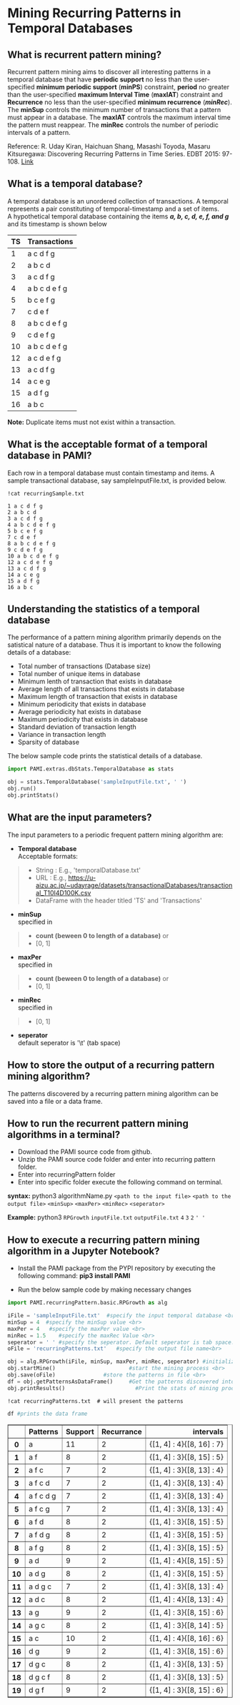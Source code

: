 # Mining Recurring Patterns in Temporal Databases

## What is recurrent pattern mining?

Recurrent pattern mining aims to discover all interesting patterns in a temporal database that have **periodic support** no less than the user-specified **minimum periodic support** (**minPS**) constraint, **period** no greater than the user-specified **maximum Interval Time** (**maxIAT**) constraint and **Recurrence** no less than the user-specified **minimum recurrence** (**_minRec_**).  The **minSup** controls the minimum number of transactions that a pattern must appear in a database. The **maxIAT** controls the maximum interval time the pattern must reappear. The **minRec** controls the number of periodic intervals of a pattern.

Reference:  R. Uday Kiran, Haichuan Shang, Masashi Toyoda, Masaru Kitsuregawa: Discovering Recurring Patterns in Time Series. EDBT 2015: 97-108. [Link](https://openproceedings.org/2015/conf/edbt/paper-23.pdf)


## What is a temporal database?

A temporal database is an unordered collection of transactions. A temporal represents a pair constituting of temporal-timestamp and a set of items. <br> A hypothetical temporal database containing the items **_a, b, c, d, e, f, and g_**  and its timestamp is shown below

|TS| Transactions|
| --- | --- |
| 1 | a c d f g |
| 2 | a b c d |
| 3 | a c d f g | 
| 4 | a b c d e f g |
| 5 | b c e f g |
| 7 | c d e f |
| 8 | a b c d e f g | 
| 9 | c d e f g |
| 10 | a b c d e f g |
| 12 | a c d e f g |
| 13 | a c d f g |
| 14 | a c e g |
| 15 | a d f g |
| 16 | a b c |

__Note:__  Duplicate items must not exist within a transaction.

## What is the acceptable format of a temporal database in PAMI?

Each row in a temporal database must contain timestamp and items.  A sample transactional database, say sampleInputFile.txt, is provided below.


```
!cat recurringSample.txt
```

    1 a c d f g
    2 a b c d
    3 a c d f g
    4 a b c d e f g
    5 b c e f g
    7 c d e f
    8 a b c d e f g
    9 c d e f g
    10 a b c d e f g
    12 a c d e f g
    13 a c d f g
    14 a c e g
    15 a d f g
    16 a b c

## Understanding the statistics of a temporal database

The performance of a pattern mining algorithm primarily depends on the satistical nature of a database. Thus it is important to know the following details of a database: 
* Total number of transactions (Database size)
* Total number of unique items in database
* Minimum lenth of transaction that exists in database
* Average length of all transactions that exists in database
* Maximum length of transaction that exists in database
* Minimum periodicity that exists in database
* Average periodicity hat exists in database
* Maximum periodicity that exists in database
* Standard deviation of transaction length
* Variance in transaction length
* Sparsity of database

The below sample code prints the statistical details of a database.

```python
import PAMI.extras.dbStats.TemporalDatabase as stats

obj = stats.TemporalDatabase('sampleInputFile.txt', ' ')
obj.run()
obj.printStats() 
```

## What are the input parameters?

The input parameters to a periodic frequent pattern mining algorithm are: 
* __Temporal database__  <br> Acceptable formats:
> * String : E.g., 'temporalDatabase.txt'
> * URL  : E.g., https://u-aizu.ac.jp/~udayrage/datasets/transactionalDatabases/transactional_T10I4D100K.csv
> * DataFrame with the header titled 'TS' and 'Transactions'

* __minSup__  <br> specified in 
> * __count (beween 0 to length of a database)__ or 
> * [0, 1]

* __maxPer__  <br> specified in 
> * __count (beween 0 to length of a database)__ or 
> * [0, 1]

* __minRec__  <br> specified in 
> * [0, 1]

* __seperator__ <br> default seperator is '\t' (tab space)

## How to store the output of a recurring pattern mining algorithm?
The patterns discovered by a recurring pattern mining algorithm can be saved into a file or a data frame.

## How to run the recurrent pattern mining algorithms in a terminal?

* Download the PAMI source code from github.
* Unzip the PAMI source code folder and enter into recurring pattern folder.
* Enter into recurringPattern folder
* Enter into specific folder execute the  following command on terminal.

__syntax:__ python3 algorithmName.py `<path to the input file>` `<path to the output file>` `<minSup>` `<maxPer>`  `<minRec>`  `<seperator>`

__Example:__ python3 `RPGrowth` `inputFile.txt` `outputFile.txt` `4`  `3` `2` `' '`

## How to execute a recurring pattern mining algorithm in a Jupyter Notebook?

- Install the PAMI package from the PYPI repository by executing the following command:   **pip3 install PAMI**
* Run the below sample code by making necessary changes


```python
import PAMI.recurringPattern.basic.RPGrowth as alg 

iFile = 'sampleInputFile.txt'  #specify the input temporal database <br>
minSup = 4  #specify the minSup value <br>
maxPer = 4   #specify the maxPer value <br>
minRec = 1.5    #specify the maxRec Value <br>
seperator = ' ' #specify the seperator. Default seperator is tab space. <br>
oFile = 'recurringPatterns.txt'   #specify the output file name<br>

obj = alg.RPGrowth(iFile, minSup, maxPer, minRec, seperator) #initialize the algorithm <br>
obj.startMine()                       #start the mining process <br>
obj.save(oFile)               #store the patterns in file <br>
df = obj.getPatternsAsDataFrame()     #Get the patterns discovered into a dataframe <br>
obj.printResults()                      #Print the stats of mining process
```
 


```terminal
!cat recurringPatterns.txt  # will present the patterns
```
 
```python
df #prints the data frame
```




<div>
<style scoped>
    .dataframe tbody tr th:only-of-type {
        vertical-align: middle;
    }

    .dataframe tbody tr th {
        vertical-align: top;
    }

    .dataframe thead th {
        text-align: right;
    }
</style>
<table border="1" class="dataframe">
  <thead>
    <tr style="text-align: right;">
      <th></th>
      <th>Patterns</th>
      <th>Support</th>
      <th>Recurrance</th>
      <th>intervals</th>
    </tr>
  </thead>
  <tbody>
    <tr>
      <th>0</th>
      <td>a</td>
      <td>11</td>
      <td>2</td>
      <td>{[1, 4] : 4}{[8, 16] : 7}</td>
    </tr>
    <tr>
      <th>1</th>
      <td>a f</td>
      <td>8</td>
      <td>2</td>
      <td>{[1, 4] : 3}{[8, 15] : 5}</td>
    </tr>
    <tr>
      <th>2</th>
      <td>a f c</td>
      <td>7</td>
      <td>2</td>
      <td>{[1, 4] : 3}{[8, 13] : 4}</td>
    </tr>
    <tr>
      <th>3</th>
      <td>a f c d</td>
      <td>7</td>
      <td>2</td>
      <td>{[1, 4] : 3}{[8, 13] : 4}</td>
    </tr>
    <tr>
      <th>4</th>
      <td>a f c d g</td>
      <td>7</td>
      <td>2</td>
      <td>{[1, 4] : 3}{[8, 13] : 4}</td>
    </tr>
    <tr>
      <th>5</th>
      <td>a f c g</td>
      <td>7</td>
      <td>2</td>
      <td>{[1, 4] : 3}{[8, 13] : 4}</td>
    </tr>
    <tr>
      <th>6</th>
      <td>a f d</td>
      <td>8</td>
      <td>2</td>
      <td>{[1, 4] : 3}{[8, 15] : 5}</td>
    </tr>
    <tr>
      <th>7</th>
      <td>a f d g</td>
      <td>8</td>
      <td>2</td>
      <td>{[1, 4] : 3}{[8, 15] : 5}</td>
    </tr>
    <tr>
      <th>8</th>
      <td>a f g</td>
      <td>8</td>
      <td>2</td>
      <td>{[1, 4] : 3}{[8, 15] : 5}</td>
    </tr>
    <tr>
      <th>9</th>
      <td>a d</td>
      <td>9</td>
      <td>2</td>
      <td>{[1, 4] : 4}{[8, 15] : 5}</td>
    </tr>
    <tr>
      <th>10</th>
      <td>a d g</td>
      <td>8</td>
      <td>2</td>
      <td>{[1, 4] : 3}{[8, 15] : 5}</td>
    </tr>
    <tr>
      <th>11</th>
      <td>a d g c</td>
      <td>7</td>
      <td>2</td>
      <td>{[1, 4] : 3}{[8, 13] : 4}</td>
    </tr>
    <tr>
      <th>12</th>
      <td>a d c</td>
      <td>8</td>
      <td>2</td>
      <td>{[1, 4] : 4}{[8, 13] : 4}</td>
    </tr>
    <tr>
      <th>13</th>
      <td>a g</td>
      <td>9</td>
      <td>2</td>
      <td>{[1, 4] : 3}{[8, 15] : 6}</td>
    </tr>
    <tr>
      <th>14</th>
      <td>a g c</td>
      <td>8</td>
      <td>2</td>
      <td>{[1, 4] : 3}{[8, 14] : 5}</td>
    </tr>
    <tr>
      <th>15</th>
      <td>a c</td>
      <td>10</td>
      <td>2</td>
      <td>{[1, 4] : 4}{[8, 16] : 6}</td>
    </tr>
    <tr>
      <th>16</th>
      <td>d g</td>
      <td>9</td>
      <td>2</td>
      <td>{[1, 4] : 3}{[8, 15] : 6}</td>
    </tr>
    <tr>
      <th>17</th>
      <td>d g c</td>
      <td>8</td>
      <td>2</td>
      <td>{[1, 4] : 3}{[8, 13] : 5}</td>
    </tr>
    <tr>
      <th>18</th>
      <td>d g c f</td>
      <td>8</td>
      <td>2</td>
      <td>{[1, 4] : 3}{[8, 13] : 5}</td>
    </tr>
    <tr>
      <th>19</th>
      <td>d g f</td>
      <td>9</td>
      <td>2</td>
      <td>{[1, 4] : 3}{[8, 15] : 6}</td>
    </tr>
  </tbody>
</table>
</div>


